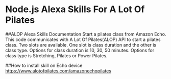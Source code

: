 # Node.js Alexa Skills For A Lot Of Pilates

##ALOP Alexa Skills Documentation
Start a pilates class from Amazon Echo. This code communicates with A Lot Of Pilates(ALOP) API to start a pilates class. Two slots are available. One slot is class duration and the other is class type. Options for class duration is 10, 30, 50 minutes. Options for class type is Stretching, Pilates or Power Pilates.

##How to install skill on Echo device
https://www.alotofpilates.com/amazonechopilates


<!--- 
## Setup
To run this skill on your Echo device, you must setup the following accounts:
* create an AWS Lamda function, 
* create an Alexa Skill via amazon developer console
* connect Alexa Skills to the Lambda function. 
* deploy the code to AWS Lamda and test it in Amazon Developer console. 
* you can also check the logs via AWS Cloud Watch (no need for any setup here). 
* get an API key for A Lot Of Pilates API at https://a-lot-of-pilates.3scale.net/docs
*/
 --->